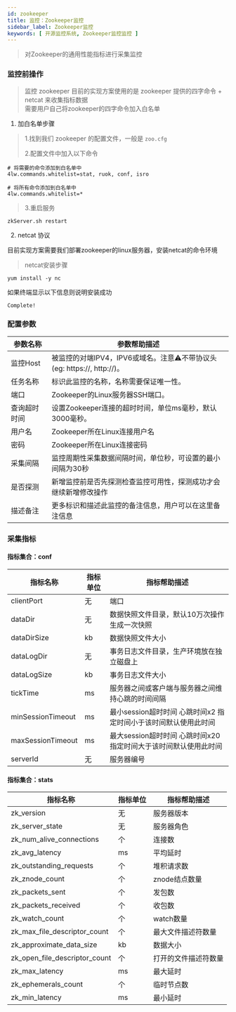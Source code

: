 ```yaml
---
id: zookeeper
title: 监控：Zookeeper监控
sidebar_label: Zookeeper监控
keywords: [ 开源监控系统, Zookeeper监控监控 ]
---
```


> 对Zookeeper的通用性能指标进行采集监控

### 监控前操作

> 监控 zookeeper 目前的实现方案使用的是 zookeeper 提供的四字命令 + netcat 来收集指标数据  
> 需要用户自己将zookeeper的四字命令加入白名单

1. 加白名单步骤

> 1.找到我们 zookeeper 的配置文件，一般是 `zoo.cfg`
>
> 2.配置文件中加入以下命令

```shell
# 将需要的命令添加到白名单中
4lw.commands.whitelist=stat, ruok, conf, isro

# 将所有命令添加到白名单中
4lw.commands.whitelist=*
```

> 3.重启服务

```shell 
zkServer.sh restart
```

2. netcat 协议

目前实现方案需要我们部署zookeeper的linux服务器，安装netcat的命令环境

> netcat安装步骤

```shell
yum install -y nc
```

如果终端显示以下信息则说明安装成功

```shell
Complete!
```

### 配置参数

| 参数名称   | 参数帮助描述                                               |
|--------|------------------------------------------------------|
| 监控Host | 被监控的对端IPV4，IPV6或域名。注意⚠️不带协议头(eg: https://, http://)。 |
| 任务名称   | 标识此监控的名称，名称需要保证唯一性。                                  |
| 端口     | Zookeeper的Linux服务器SSH端口。                             |
| 查询超时时间 | 设置Zookeeper连接的超时时间，单位ms毫秒，默认3000毫秒。                  |
| 用户名    | Zookeeper所在Linux连接用户名                                |
| 密码     | Zookeeper所在Linux连接密码                                 |
| 采集间隔   | 监控周期性采集数据间隔时间，单位秒，可设置的最小间隔为30秒                       |
| 是否探测   | 新增监控前是否先探测检查监控可用性，探测成功才会继续新增修改操作                     |
| 描述备注   | 更多标识和描述此监控的备注信息，用户可以在这里备注信息                          |

### 采集指标

#### 指标集合：conf

| 指标名称              | 指标单位 | 指标帮助描述                                 |
|-------------------|------|----------------------------------------|
| clientPort        | 无    | 端口                                     |
| dataDir           | 无    | 数据快照文件目录，默认10万次操作生成一次快照                |
| dataDirSize       | kb   | 数据快照文件大小                               |
| dataLogDir        | 无    | 事务日志文件目录，生产环境放在独立磁盘上                   |
| dataLogSize       | kb   | 事务日志文件大小                               |
| tickTime          | ms   | 服务器之间或客户端与服务器之间维持心跳的时间间隔               |
| minSessionTimeout | ms   | 最小session超时时间 心跳时间x2 指定时间小于该时间默认使用此时间  |
| maxSessionTimeout | ms   | 最大session超时时间 心跳时间x20 指定时间大于该时间默认使用此时间 |
| serverId          | 无    | 服务器编号                                  |

#### 指标集合：stats

| 指标名称                          | 指标单位 | 指标帮助描述     |
|-------------------------------|------|------------|
| zk_version                    | 无    | 服务器版本      |
| zk_server_state               | 无    | 服务器角色      |
| zk_num_alive_connections      | 个    | 连接数        |
| zk_avg_latency                | ms   | 平均延时       |
| zk_outstanding_requests       | 个    | 堆积请求数      |
| zk_znode_count                | 个    | znode结点数量  |
| zk_packets_sent               | 个    | 发包数        |
| zk_packets_received           | 个    | 收包数        |
| zk_watch_count                | 个    | watch数量    |
| zk_max_file_descriptor_count  | 个    | 最大文件描述符数量  |
| zk_approximate_data_size      | kb   | 数据大小       |
| zk_open_file_descriptor_count | 个    | 打开的文件描述符数量 |
| zk_max_latency                | ms   | 最大延时       |
| zk_ephemerals_count           | 个    | 临时节点数      |
| zk_min_latency                | ms   | 最小延时       |


